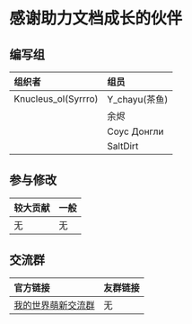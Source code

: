# 感谢助力文档成长的伙伴

## 编写组

|组织者|组员|
|:--- |:--- |
|Knucleus_ol(Syrrro)|Y_chayu(茶鱼)|
||余烬|
||Соус Донгли|
||SaltDirt|

## 参与修改

|较大贡献|一般|
|:--- |:--- |
|无|无|

## 交流群

|官方链接|友群链接|
|:--- |:--- |
|[我的世界萌新交流群](https://jq.qq.com/?_wv=1027&k=Xm2d4rm4)|无|